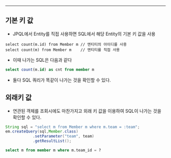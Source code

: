 
---

## 기본 키 값

- JPQL에서 Entity를 직접 사용하면 SQL에서 해당 Entity의 기본 키 값을 사용

```JQPL
select count(m.id) from Member m // 엔티티의 아이디를 사용
select count(m) from Member m    // 엔티티를 직접 사용
```

- 이때 나가는 SQL은 다음과 같다

```SQL
select count(m.id) as cnt from member m
```

- 둘다 SQL 쿼리가 똑같이 나가는 것을 확인할 수 있다.


## 외래키 값

- 연관된 객체를 조회시에도 마찬가지고 외래 키 값을 이용하여 SQL이 나가는 것을 확인할 수 있다.

```Java
String sql = "select m from Member m where m.team = :team";
em.createQuery(sql,Member.class)
			.setParameter("team", team)
			.getResultList();
```

```SQL
select m from member m where m.team_id = ?
```



